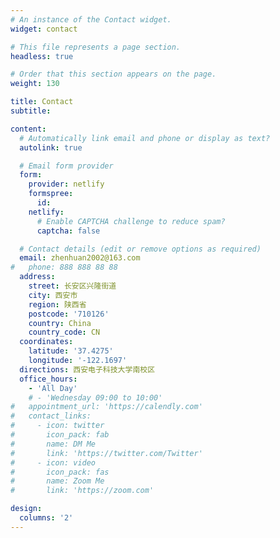```yaml
---
# An instance of the Contact widget.
widget: contact

# This file represents a page section.
headless: true

# Order that this section appears on the page.
weight: 130

title: Contact
subtitle:

content:
  # Automatically link email and phone or display as text?
  autolink: true

  # Email form provider
  form:
    provider: netlify
    formspree:
      id:
    netlify:
      # Enable CAPTCHA challenge to reduce spam?
      captcha: false

  # Contact details (edit or remove options as required)
  email: zhenhuan2002@163.com
#   phone: 888 888 88 88
  address:
    street: 长安区兴隆街道
    city: 西安市
    region: 陕西省
    postcode: '710126'
    country: China
    country_code: CN
  coordinates:
    latitude: '37.4275'
    longitude: '-122.1697'
  directions: 西安电子科技大学南校区
  office_hours:
    - 'All Day'
    # - 'Wednesday 09:00 to 10:00'
#   appointment_url: 'https://calendly.com'
#   contact_links:
#     - icon: twitter
#       icon_pack: fab
#       name: DM Me
#       link: 'https://twitter.com/Twitter'
#     - icon: video
#       icon_pack: fas
#       name: Zoom Me
#       link: 'https://zoom.com'

design:
  columns: '2'
---
```

